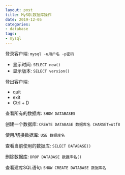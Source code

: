 ```yaml
---
layout: post
title: MySQL数据库操作
date: 2019-12-05
categories:
- database
tags:
- mysql
---
```


登录客户端: `mysql -u用户名 -p密码`<br>

* 显示时间: `SELECT now()`
* 显示版本: `SELECT version()`

登出客户端:
* quit
* exit
* Ctrl + D

查看所有的数据库: `SHOW DATABASES`<br>

创建一个数据库: `CREATE DATABASE 数据库名 CHARSET=utf8`<br>

使用/切换数据库: `USE 数据库名`<br>

查看当前使用的数据库: `SELECT DATABASE()`<br>

删除数据库: `DROP DATABASE 数据库名()`<br>

查看建库SQL语句: `SHOW CREATE DATABASE 数据库名`<br>
